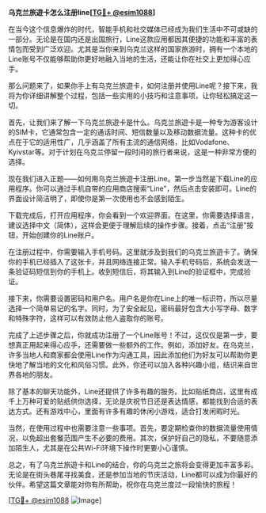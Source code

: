 **乌克兰旅遊卡怎么注册line[[TG💪+ @esim1088](https://t.me/s/esim1088)]**

在当今这个信息爆炸的时代，智能手机和社交媒体已经成为我们生活中不可或缺的一部分。无论是在国内还是出国旅行，Line这款应用都因其便捷的功能和丰富的表情包而受到广泛欢迎。尤其是当你来到乌克兰这样的国家旅游时，拥有一个本地的Line账号不仅能够帮助你更好地融入当地的生活，还能让你在社交上更加得心应手。

那么问题来了，如果你手上有乌克兰旅遊卡，如何注册并使用Line呢？接下来，我将为你详细讲解整个过程，包括一些实用的小技巧和注意事项，让你轻松搞定这一切。

首先，让我们来了解一下乌克兰旅遊卡是什么。乌克兰旅遊卡是一种专为游客设计的SIM卡，它通常包含一定的通话时间、短信数量以及移动数据流量。这种卡的优点在于它的适用性广，几乎涵盖了所有主流的通信网络，比如Vodafone、Kyivstar等。对于计划在乌克兰停留一段时间的旅行者来说，这是一种非常方便的选择。

现在我们进入正题——如何用乌克兰旅遊卡注册Line。第一步当然是下载Line的应用程序。你可以通过手机自带的应用商店搜索“Line”，然后点击安装即可。Line的界面设计简洁明了，即使你是第一次使用也不会感到陌生。

下载完成后，打开应用程序，你会看到一个欢迎界面。在这里，你需要选择语言，建议选择中文（简体），这样会更便于理解后续的操作步骤。接着，点击“注册”按钮，开始创建你的Line账户。

在注册过程中，你需要输入手机号码。这里就涉及到我们的乌克兰旅遊卡了。确保你的手机已经插入了这张卡，并且网络连接正常。输入手机号码后，系统会发送一条验证码短信到你的手机上。收到短信后，将其输入到Line的验证框中，完成验证。

接下来，你需要设置密码和用户名。用户名是你在Line上的唯一标识符，所以尽量选择一个简单易记的名字。同时，为了安全起见，密码最好包含大小写字母、数字和特殊字符，这样可以有效防止他人盗取你的账号。

完成了上述步骤之后，你就成功注册了一个Line账号！不过，这仅仅是第一步，要想真正用起来得心应手，还需要做一些额外的工作。例如，添加好友。在乌克兰，许多当地人和商家都会使用Line作为沟通工具，因此添加他们为好友可以帮助你更快地了解当地的文化和风俗习惯。此外，你还可以加入各种兴趣小组，结识来自世界各地的朋友。

除了基本的聊天功能外，Line还提供了许多有趣的服务。比如贴纸商店，这里有成千上万种可爱的贴纸供你选择，无论是庆祝节日还是表达情感，都能找到合适的表达方式。还有游戏中心，里面有许多有趣的休闲小游戏，适合打发闲暇时光。

当然，在使用过程中也需要注意一些事项。首先，要定期检查你的数据流量使用情况，以免超出套餐范围产生不必要的费用。其次，保护好自己的隐私，不要随意添加陌生人，尤其是在公共Wi-Fi环境下操作时更要小心谨慎。

总之，有了乌克兰旅遊卡和Line的结合，你的乌克兰之旅将会变得更加丰富多彩。无论是在街头巷尾寻找美食，还是参加当地的节庆活动，Line都可以成为你最好的伙伴。希望这篇文章能对你有所帮助，祝你在乌克兰度过一段愉快的旅程！

[[TG💪+ @esim1088](https://t.me/s/esim1088) ![Image](https://i.postimg.cc/4NQfJmqS/Snipaste-2025-05-13-00-14-12.png)]